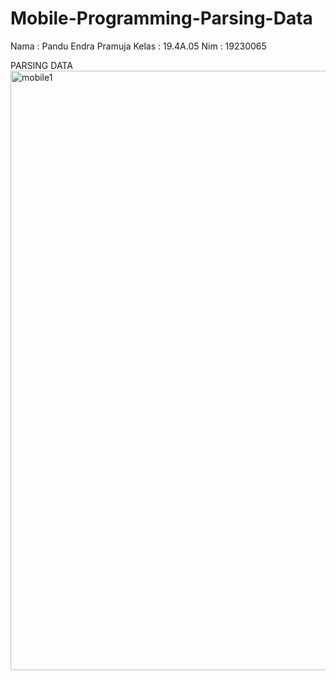 # Mobile-Programming-Parsing-Data

Nama  : Pandu Endra Pramuja
Kelas : 19.4A.05
Nim   : 19230065

PARSING DATA
<img width="959" alt="mobile1" src="https://github.com/user-attachments/assets/e8450a9d-e6db-41f3-9f4f-4fa99b72560a" />
